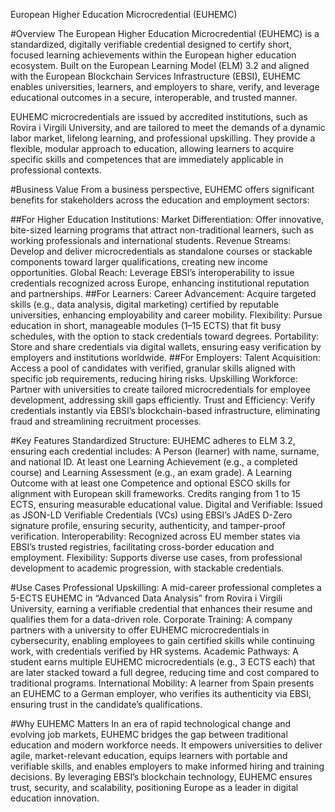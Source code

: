 European Higher Education Microcredential (EUHEMC)

#Overview
The European Higher Education Microcredential (EUHEMC) is a standardized, digitally verifiable credential designed to certify short, focused learning achievements within the European higher education ecosystem. Built on the European Learning Model (ELM) 3.2 and aligned with the European Blockchain Services Infrastructure (EBSI), EUHEMC enables universities, learners, and employers to share, verify, and leverage educational outcomes in a secure, interoperable, and trusted manner.

EUHEMC microcredentials are issued by accredited institutions, such as Rovira i Virgili University, and are tailored to meet the demands of a dynamic labor market, lifelong learning, and professional upskilling. They provide a flexible, modular approach to education, allowing learners to acquire specific skills and competences that are immediately applicable in professional contexts.

#Business Value
From a business perspective, EUHEMC offers significant benefits for stakeholders across the education and employment sectors:

##For Higher Education Institutions:
Market Differentiation: Offer innovative, bite-sized learning programs that attract non-traditional learners, such as working professionals and international students.
Revenue Streams: Develop and deliver microcredentials as standalone courses or stackable components toward larger qualifications, creating new income opportunities.
Global Reach: Leverage EBSI’s interoperability to issue credentials recognized across Europe, enhancing institutional reputation and partnerships.
##For Learners:
Career Advancement: Acquire targeted skills (e.g., data analysis, digital marketing) certified by reputable universities, enhancing employability and career mobility.
Flexibility: Pursue education in short, manageable modules (1–15 ECTS) that fit busy schedules, with the option to stack credentials toward degrees.
Portability: Store and share credentials via digital wallets, ensuring easy verification by employers and institutions worldwide.
##For Employers:
Talent Acquisition: Access a pool of candidates with verified, granular skills aligned with specific job requirements, reducing hiring risks.
Upskilling Workforce: Partner with universities to create tailored microcredentials for employee development, addressing skill gaps efficiently.
Trust and Efficiency: Verify credentials instantly via EBSI’s blockchain-based infrastructure, eliminating fraud and streamlining recruitment processes.

#Key Features
Standardized Structure: EUHEMC adheres to ELM 3.2, ensuring each credential includes:
A Person (learner) with name, surname, and national ID.
At least one Learning Achievement (e.g., a completed course) and Learning Assessment (e.g., an exam grade).
A Learning Outcome with at least one Competence and optional ESCO skills for alignment with European skill frameworks.
Credits ranging from 1 to 15 ECTS, ensuring measurable educational value.
Digital and Verifiable: Issued as JSON-LD Verifiable Credentials (VCs) using EBSI’s JAdES D-Zero signature profile, ensuring security, authenticity, and tamper-proof verification.
Interoperability: Recognized across EU member states via EBSI’s trusted registries, facilitating cross-border education and employment.
Flexibility: Supports diverse use cases, from professional development to academic progression, with stackable credentials.

#Use Cases
Professional Upskilling:
A mid-career professional completes a 5-ECTS EUHEMC in “Advanced Data Analysis” from Rovira i Virgili University, earning a verifiable credential that enhances their resume and qualifies them for a data-driven role.
Corporate Training:
A company partners with a university to offer EUHEMC microcredentials in cybersecurity, enabling employees to gain certified skills while continuing work, with credentials verified by HR systems.
Academic Pathways:
A student earns multiple EUHEMC microcredentials (e.g., 3 ECTS each) that are later stacked toward a full degree, reducing time and cost compared to traditional programs.
International Mobility:
A learner from Spain presents an EUHEMC to a German employer, who verifies its authenticity via EBSI, ensuring trust in the candidate’s qualifications.

#Why EUHEMC Matters
In an era of rapid technological change and evolving job markets, EUHEMC bridges the gap between traditional education and modern workforce needs. It empowers universities to deliver agile, market-relevant education, equips learners with portable and verifiable skills, and enables employers to make informed hiring and training decisions. By leveraging EBSI’s blockchain technology, EUHEMC ensures trust, security, and scalability, positioning Europe as a leader in digital education innovation.